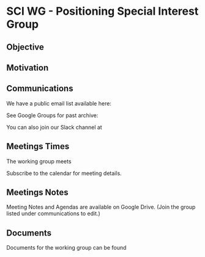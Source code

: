 # SCI WG - Positioning Special Interest Group

## Objective

## Motivation


## Communications
We have a public email list available here: 

See Google Groups for past archive: 

You can also join our Slack channel at 

## Meetings Times
The working group meets 

Subscribe to the calendar for meeting details.

## Meetings Notes
Meeting Notes and Agendas are available on Google Drive. (Join the group listed under communications to edit.)

## Documents
Documents for the working group can be found 
